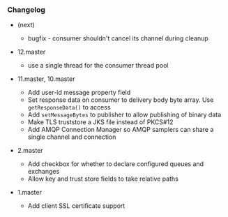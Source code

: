 ### Changelog ###
- (next)
    - bugfix - consumer shouldn't cancel its channel during cleanup

- 12.master
    - use a single thread for the consumer thread pool

- 11.master, 10.master
    - Add user-id message property field
    - Set response data on consumer to delivery body byte array. Use `getResponseData()` to access
    - Add `setMessageBytes` to publisher to allow publishing of binary data
    - Make TLS truststore a JKS file instead of PKCS#12
    - Add AMQP Connection Manager so AMQP samplers can share a single channel and connection

- 2.master
    - Add checkbox for whether to declare configured queues and exchanges
    - Allow key and trust store fields to take relative paths

- 1.master
    - Add client SSL certificate support
